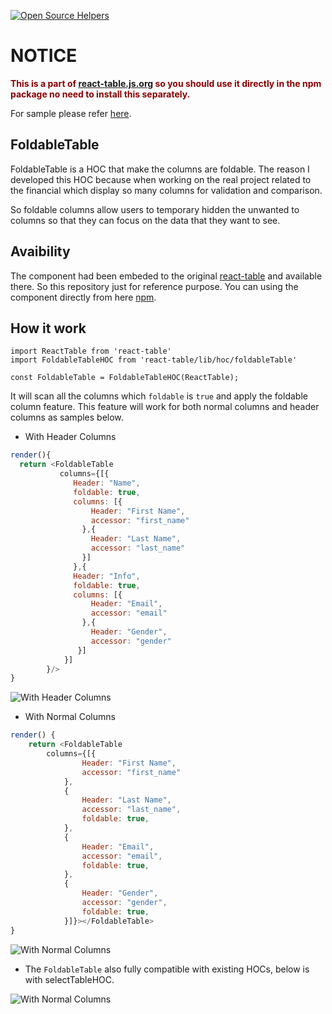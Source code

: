 [![Open Source Helpers](https://www.codetriage.com/baoduy/react-table-hoc/badges/users.svg)](https://www.codetriage.com/baoduy/react-table-hoc)

# NOTICE

**<span style="color:darkred">This is a part of [react-table.js.org](https://react-table.js.org) so you should use it directly in the npm package no need to install this separately.</span>**

For sample please refer [here](https://codesandbox.io/s/8pkrj5yorl).

## FoldableTable

FoldableTable is a HOC that make the columns are foldable. The reason I developed this HOC because when working on the real project related to the financial which display so many columns for validation and comparison. 

So foldable columns allow users to temporary hidden the unwanted to columns so that they can focus on the data that they want to see.

## Avaibility
The component had been embeded to the original [react-table](https://react-table.js.org/#/story/hoc-readme) and available there. So this repository just for reference purpose. You can using the component directly from here [npm](https://www.npmjs.com/package/react-table).

## How it work
```javascfript
import ReactTable from 'react-table'
import FoldableTableHOC from 'react-table/lib/hoc/foldableTable'

const FoldableTable = FoldableTableHOC(ReactTable);
```
It will scan all the columns which `foldable` is `true` and apply the foldable column feature. This feature will work for both normal columns and header columns as samples below.

- With Header Columns
```javascript
render(){
  return <FoldableTable
           columns={[{
              Header: "Name",
              foldable: true,
              columns: [{
                  Header: "First Name",
                  accessor: "first_name"
                },{
                  Header: "Last Name",
                  accessor: "last_name"
                }]
              },{
              Header: "Info",
              foldable: true,
              columns: [{
                  Header: "Email",
                  accessor: "email"
                },{
                  Header: "Gender",
                  accessor: "gender"
               }]
            }]
        }/>
}
```

![With Header Columns](https://raw.githubusercontent.com/baoduy/Images/master/Wordpress/JavaScripts/react-table%20foldableHOC/FoldableTable%20With%20Header.gif)

- With Normal Columns
```javascript
render() {
    return <FoldableTable
        columns={[{
                Header: "First Name",
                accessor: "first_name"
            },
            {
                Header: "Last Name",
                accessor: "last_name",
                foldable: true,
            },
            {
                Header: "Email",
                accessor: "email",
                foldable: true,
            },
            {
                Header: "Gender",
                accessor: "gender",
                foldable: true,
            }]}></FoldableTable>
}
```

![With Normal Columns](https://raw.githubusercontent.com/baoduy/Images/master/Wordpress/JavaScripts/react-table%20foldableHOC/FoldableTable%20Without%20Header.gif)

- The `FoldableTable` also fully compatible with existing HOCs, below is with selectTableHOC.

![With Normal Columns](https://raw.githubusercontent.com/baoduy/Images/master/Wordpress/JavaScripts/react-table%20foldableHOC/FoldableTable%20With%20selectTable.gif)
